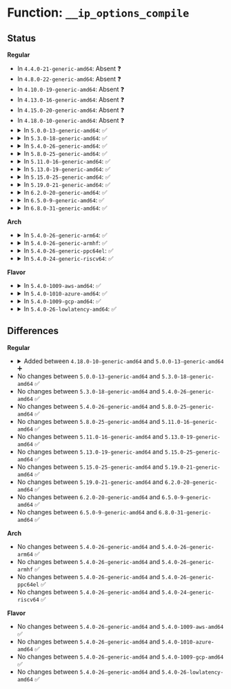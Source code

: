 # Function: <code>__ip_options_compile</code>

## Status
<b>Regular</b>
<ul>
<li>
In <code>4.4.0-21-generic-amd64</code>: Absent ❓
</li>
<li>
In <code>4.8.0-22-generic-amd64</code>: Absent ❓
</li>
<li>
In <code>4.10.0-19-generic-amd64</code>: Absent ❓
</li>
<li>
In <code>4.13.0-16-generic-amd64</code>: Absent ❓
</li>
<li>
In <code>4.15.0-20-generic-amd64</code>: Absent ❓
</li>
<li>
In <code>4.18.0-10-generic-amd64</code>: Absent ❓
</li>
<li>
<details>
<summary>In <code>5.0.0-13-generic-amd64</code>: ✅</summary>

```c
int __ip_options_compile(struct net * net, struct ip_options * opt, struct sk_buff * skb, __be32 * info)
```

```json
{
  "name": "__ip_options_compile",
  "collision_type": "Unique Global",
  "inline_type": "No",
  "funcs": [
    {
      "addr": 18446744071588381152,
      "name": "__ip_options_compile",
      "external": true,
      "loc": "net/ipv4/ip_options.c:254",
      "file": "net/ipv4/ip_options.c",
      "inline": "seen, unknown",
      "caller_inline": [],
      "caller_func": [
        "net/ipv4/ip_options.c:ip_options_compile",
        "net/ipv4/cipso_ipv4.c:cipso_v4_error"
      ]
    }
  ],
  "symbols": [
    {
      "addr": 18446744071588381152,
      "name": "__ip_options_compile",
      "section": ".text",
      "bind": "STB_GLOBAL",
      "size": 1713
    }
  ]
}
```
</details>
</li>
<li>
<details>
<summary>In <code>5.3.0-18-generic-amd64</code>: ✅</summary>

```c
int __ip_options_compile(struct net * net, struct ip_options * opt, struct sk_buff * skb, __be32 * info)
```

```json
{
  "name": "__ip_options_compile",
  "collision_type": "Unique Global",
  "inline_type": "No",
  "funcs": [
    {
      "addr": 18446744071588779664,
      "name": "__ip_options_compile",
      "external": true,
      "loc": "net/ipv4/ip_options.c:254",
      "file": "net/ipv4/ip_options.c",
      "inline": "seen, unknown",
      "caller_inline": [],
      "caller_func": [
        "net/ipv4/route.c:ipv4_link_failure",
        "net/ipv4/ip_options.c:ip_options_compile",
        "net/ipv4/cipso_ipv4.c:cipso_v4_error"
      ]
    }
  ],
  "symbols": [
    {
      "addr": 18446744071588779664,
      "name": "__ip_options_compile",
      "section": ".text",
      "bind": "STB_GLOBAL",
      "size": 1724
    }
  ]
}
```
</details>
</li>
<li>
<details>
<summary>In <code>5.4.0-26-generic-amd64</code>: ✅</summary>

```c
int __ip_options_compile(struct net * net, struct ip_options * opt, struct sk_buff * skb, __be32 * info)
```

```json
{
  "name": "__ip_options_compile",
  "collision_type": "Unique Global",
  "inline_type": "No",
  "funcs": [
    {
      "addr": 18446744071589003248,
      "name": "__ip_options_compile",
      "external": true,
      "loc": "net/ipv4/ip_options.c:254",
      "file": "net/ipv4/ip_options.c",
      "inline": "seen, unknown",
      "caller_inline": [],
      "caller_func": [
        "net/ipv4/route.c:ipv4_link_failure",
        "net/ipv4/ip_options.c:ip_options_compile",
        "net/ipv4/cipso_ipv4.c:cipso_v4_error"
      ]
    }
  ],
  "symbols": [
    {
      "addr": 18446744071589003248,
      "name": "__ip_options_compile",
      "section": ".text",
      "bind": "STB_GLOBAL",
      "size": 1724
    }
  ]
}
```
</details>
</li>
<li>
<details>
<summary>In <code>5.8.0-25-generic-amd64</code>: ✅</summary>

```c
int __ip_options_compile(struct net * net, struct ip_options * opt, struct sk_buff * skb, __be32 * info)
```

```json
{
  "name": "__ip_options_compile",
  "collision_type": "Unique Global",
  "inline_type": "No",
  "funcs": [
    {
      "addr": 18446744071589961440,
      "name": "__ip_options_compile",
      "external": true,
      "loc": "net/ipv4/ip_options.c:254",
      "file": "net/ipv4/ip_options.c",
      "inline": "seen, unknown",
      "caller_inline": [],
      "caller_func": [
        "net/ipv4/route.c:ipv4_send_dest_unreach",
        "net/ipv4/ip_options.c:ip_options_get",
        "net/ipv4/ip_options.c:ip_options_get_from_user",
        "net/ipv4/cipso_ipv4.c:cipso_v4_error"
      ]
    }
  ],
  "symbols": [
    {
      "addr": 18446744071589961440,
      "name": "__ip_options_compile",
      "section": ".text",
      "bind": "STB_GLOBAL",
      "size": 1739
    }
  ]
}
```
</details>
</li>
<li>
<details>
<summary>In <code>5.11.0-16-generic-amd64</code>: ✅</summary>

```c
int __ip_options_compile(struct net * net, struct ip_options * opt, struct sk_buff * skb, __be32 * info)
```

```json
{
  "name": "__ip_options_compile",
  "collision_type": "Unique Global",
  "inline_type": "No",
  "funcs": [
    {
      "addr": 18446744071590002240,
      "name": "__ip_options_compile",
      "external": true,
      "loc": "net/ipv4/ip_options.c:254",
      "file": "net/ipv4/ip_options.c",
      "inline": "seen, unknown",
      "caller_inline": [],
      "caller_func": [
        "net/ipv4/route.c:ipv4_send_dest_unreach",
        "net/ipv4/ip_options.c:ip_options_get",
        "net/ipv4/cipso_ipv4.c:cipso_v4_error"
      ]
    }
  ],
  "symbols": [
    {
      "addr": 18446744071590002240,
      "name": "__ip_options_compile",
      "section": ".text",
      "bind": "STB_GLOBAL",
      "size": 1739
    }
  ]
}
```
</details>
</li>
<li>
<details>
<summary>In <code>5.13.0-19-generic-amd64</code>: ✅</summary>

```c
int __ip_options_compile(struct net * net, struct ip_options * opt, struct sk_buff * skb, __be32 * info)
```

```json
{
  "name": "__ip_options_compile",
  "collision_type": "Unique Global",
  "inline_type": "No",
  "funcs": [
    {
      "addr": 18446744071589916448,
      "name": "__ip_options_compile",
      "external": true,
      "loc": "net/ipv4/ip_options.c:254",
      "file": "net/ipv4/ip_options.c",
      "inline": "seen, unknown",
      "caller_inline": [],
      "caller_func": [
        "net/ipv4/route.c:ipv4_send_dest_unreach",
        "net/ipv4/ip_options.c:ip_options_get",
        "net/ipv4/cipso_ipv4.c:cipso_v4_error"
      ]
    }
  ],
  "symbols": [
    {
      "addr": 18446744071589916448,
      "name": "__ip_options_compile",
      "section": ".text",
      "bind": "STB_GLOBAL",
      "size": 1731
    }
  ]
}
```
</details>
</li>
<li>
<details>
<summary>In <code>5.15.0-25-generic-amd64</code>: ✅</summary>

```c
int __ip_options_compile(struct net * net, struct ip_options * opt, struct sk_buff * skb, __be32 * info)
```

```json
{
  "name": "__ip_options_compile",
  "collision_type": "Unique Global",
  "inline_type": "No",
  "funcs": [
    {
      "addr": 18446744071590682976,
      "name": "__ip_options_compile",
      "external": true,
      "loc": "net/ipv4/ip_options.c:254",
      "file": "net/ipv4/ip_options.c",
      "inline": "seen, unknown",
      "caller_inline": [],
      "caller_func": [
        "net/ipv4/route.c:ipv4_send_dest_unreach",
        "net/ipv4/ip_options.c:ip_options_get",
        "net/ipv4/cipso_ipv4.c:cipso_v4_error"
      ]
    }
  ],
  "symbols": [
    {
      "addr": 18446744071590682976,
      "name": "__ip_options_compile",
      "section": ".text",
      "bind": "STB_GLOBAL",
      "size": 1731
    }
  ]
}
```
</details>
</li>
<li>
<details>
<summary>In <code>5.19.0-21-generic-amd64</code>: ✅</summary>

```c
int __ip_options_compile(struct net * net, struct ip_options * opt, struct sk_buff * skb, __be32 * info)
```

```json
{
  "name": "__ip_options_compile",
  "collision_type": "Unique Global",
  "inline_type": "No",
  "funcs": [
    {
      "addr": 18446744071592311152,
      "name": "__ip_options_compile",
      "external": true,
      "loc": "net/ipv4/ip_options.c:241",
      "file": "net/ipv4/ip_options.c",
      "inline": "seen, unknown",
      "caller_inline": [],
      "caller_func": [
        "net/ipv4/route.c:ipv4_send_dest_unreach",
        "net/ipv4/ip_options.c:ip_options_get",
        "net/ipv4/cipso_ipv4.c:cipso_v4_error"
      ]
    }
  ],
  "symbols": [
    {
      "addr": 18446744071592311152,
      "name": "__ip_options_compile",
      "section": ".text",
      "bind": "STB_GLOBAL",
      "size": 1743
    }
  ]
}
```
</details>
</li>
<li>
<details>
<summary>In <code>6.2.0-20-generic-amd64</code>: ✅</summary>

```c
int __ip_options_compile(struct net * net, struct ip_options * opt, struct sk_buff * skb, __be32 * info)
```

```json
{
  "name": "__ip_options_compile",
  "collision_type": "Unique Global",
  "inline_type": "No",
  "funcs": [
    {
      "addr": 18446744071594147840,
      "name": "__ip_options_compile",
      "external": true,
      "loc": "net/ipv4/ip_options.c:241",
      "file": "net/ipv4/ip_options.c",
      "inline": "seen, unknown",
      "caller_inline": [],
      "caller_func": [
        "net/ipv4/route.c:ipv4_send_dest_unreach",
        "net/ipv4/ip_options.c:ip_options_get",
        "net/ipv4/cipso_ipv4.c:cipso_v4_error"
      ]
    }
  ],
  "symbols": [
    {
      "addr": 18446744071594147840,
      "name": "__ip_options_compile",
      "section": ".text",
      "bind": "STB_GLOBAL",
      "size": 1743
    }
  ]
}
```
</details>
</li>
<li>
<details>
<summary>In <code>6.5.0-9-generic-amd64</code>: ✅</summary>

```c
int __ip_options_compile(struct net * net, struct ip_options * opt, struct sk_buff * skb, __be32 * info)
```

```json
{
  "name": "__ip_options_compile",
  "collision_type": "Unique Global",
  "inline_type": "No",
  "funcs": [
    {
      "addr": 18446744071594535024,
      "name": "__ip_options_compile",
      "external": true,
      "loc": "net/ipv4/ip_options.c:241",
      "file": "net/ipv4/ip_options.c",
      "inline": "seen, unknown",
      "caller_inline": [],
      "caller_func": [
        "net/ipv4/route.c:ipv4_send_dest_unreach",
        "net/ipv4/ip_options.c:ip_options_get",
        "net/ipv4/cipso_ipv4.c:cipso_v4_error"
      ]
    }
  ],
  "symbols": [
    {
      "addr": 18446744071594535024,
      "name": "__ip_options_compile",
      "section": ".text",
      "bind": "STB_GLOBAL",
      "size": 1707
    }
  ]
}
```
</details>
</li>
<li>
<details>
<summary>In <code>6.8.0-31-generic-amd64</code>: ✅</summary>

```c
int __ip_options_compile(struct net * net, struct ip_options * opt, struct sk_buff * skb, __be32 * info)
```

```json
{
  "name": "__ip_options_compile",
  "collision_type": "Unique Global",
  "inline_type": "No",
  "funcs": [
    {
      "addr": 18446744071595337728,
      "name": "__ip_options_compile",
      "external": true,
      "loc": "net/ipv4/ip_options.c:241",
      "file": "net/ipv4/ip_options.c",
      "inline": "seen, unknown",
      "caller_inline": [],
      "caller_func": [
        "net/ipv4/route.c:ipv4_send_dest_unreach",
        "net/ipv4/ip_options.c:ip_options_get",
        "net/ipv4/cipso_ipv4.c:cipso_v4_error"
      ]
    }
  ],
  "symbols": [
    {
      "addr": 18446744071595337728,
      "name": "__ip_options_compile",
      "section": ".text",
      "bind": "STB_GLOBAL",
      "size": 1707
    }
  ]
}
```
</details>
</li>
</ul>
<b>Arch</b>
<ul>
<li>
<details>
<summary>In <code>5.4.0-26-generic-arm64</code>: ✅</summary>

```c
int __ip_options_compile(struct net * net, struct ip_options * opt, struct sk_buff * skb, __be32 * info)
```

```json
{
  "name": "__ip_options_compile",
  "collision_type": "Unique Global",
  "inline_type": "No",
  "funcs": [
    {
      "addr": 18446603336502609624,
      "name": "__ip_options_compile",
      "external": true,
      "loc": "net/ipv4/ip_options.c:254",
      "file": "net/ipv4/ip_options.c",
      "inline": "seen, unknown",
      "caller_inline": [],
      "caller_func": [
        "net/ipv4/route.c:ipv4_link_failure",
        "net/ipv4/ip_options.c:ip_options_compile",
        "net/ipv4/cipso_ipv4.c:cipso_v4_error"
      ]
    }
  ],
  "symbols": [
    {
      "addr": 18446603336502609624,
      "name": "__ip_options_compile",
      "section": ".text",
      "bind": "STB_GLOBAL",
      "size": 1372
    }
  ]
}
```
</details>
</li>
<li>
<details>
<summary>In <code>5.4.0-26-generic-armhf</code>: ✅</summary>

```c
int __ip_options_compile(struct net * net, struct ip_options * opt, struct sk_buff * skb, __be32 * info)
```

```json
{
  "name": "__ip_options_compile",
  "collision_type": "Unique Global",
  "inline_type": "No",
  "funcs": [
    {
      "addr": 3235315708,
      "name": "__ip_options_compile",
      "external": true,
      "loc": "net/ipv4/ip_options.c:254",
      "file": "net/ipv4/ip_options.c",
      "inline": "seen, unknown",
      "caller_inline": [],
      "caller_func": [
        "net/ipv4/route.c:ipv4_link_failure",
        "net/ipv4/ip_options.c:ip_options_compile",
        "net/ipv4/cipso_ipv4.c:cipso_v4_error"
      ]
    }
  ],
  "symbols": [
    {
      "addr": 3235315708,
      "name": "__ip_options_compile",
      "section": ".text",
      "bind": "STB_GLOBAL",
      "size": 1608
    }
  ]
}
```
</details>
</li>
<li>
<details>
<summary>In <code>5.4.0-26-generic-ppc64el</code>: ✅</summary>

```c
int __ip_options_compile(struct net * net, struct ip_options * opt, struct sk_buff * skb, __be32 * info)
```

```json
{
  "name": "__ip_options_compile",
  "collision_type": "Unique Global",
  "inline_type": "No",
  "funcs": [
    {
      "addr": 13835058055296202480,
      "name": "__ip_options_compile",
      "external": true,
      "loc": "net/ipv4/ip_options.c:254",
      "file": "net/ipv4/ip_options.c",
      "inline": "seen, unknown",
      "caller_inline": [],
      "caller_func": [
        "net/ipv4/route.c:ipv4_link_failure",
        "net/ipv4/ip_options.c:ip_options_get_finish",
        "net/ipv4/cipso_ipv4.c:cipso_v4_error"
      ]
    }
  ],
  "symbols": [
    {
      "addr": 13835058055296202480,
      "name": "__ip_options_compile",
      "section": ".text",
      "bind": "STB_GLOBAL",
      "size": 1932
    }
  ]
}
```
</details>
</li>
<li>
<details>
<summary>In <code>5.4.0-24-generic-riscv64</code>: ✅</summary>

```c
int __ip_options_compile(struct net * net, struct ip_options * opt, struct sk_buff * skb, __be32 * info)
```

```json
{
  "name": "__ip_options_compile",
  "collision_type": "Unique Global",
  "inline_type": "No",
  "funcs": [
    {
      "addr": 18446743936278759738,
      "name": "__ip_options_compile",
      "external": true,
      "loc": "net/ipv4/ip_options.c:254",
      "file": "net/ipv4/ip_options.c",
      "inline": "seen, unknown",
      "caller_inline": [],
      "caller_func": [
        "net/ipv4/route.c:ipv4_link_failure",
        "net/ipv4/ip_options.c:ip_options_get_finish",
        "net/ipv4/cipso_ipv4.c:cipso_v4_error"
      ]
    }
  ],
  "symbols": [
    {
      "addr": 18446743936278759738,
      "name": "__ip_options_compile",
      "section": ".text",
      "bind": "STB_GLOBAL",
      "size": 1382
    }
  ]
}
```
</details>
</li>
</ul>
<b>Flavor</b>
<ul>
<li>
<details>
<summary>In <code>5.4.0-1009-aws-amd64</code>: ✅</summary>

```c
int __ip_options_compile(struct net * net, struct ip_options * opt, struct sk_buff * skb, __be32 * info)
```

```json
{
  "name": "__ip_options_compile",
  "collision_type": "Unique Global",
  "inline_type": "No",
  "funcs": [
    {
      "addr": 18446744071588609632,
      "name": "__ip_options_compile",
      "external": true,
      "loc": "net/ipv4/ip_options.c:254",
      "file": "net/ipv4/ip_options.c",
      "inline": "seen, unknown",
      "caller_inline": [],
      "caller_func": [
        "net/ipv4/route.c:ipv4_link_failure",
        "net/ipv4/ip_options.c:ip_options_compile",
        "net/ipv4/cipso_ipv4.c:cipso_v4_error"
      ]
    }
  ],
  "symbols": [
    {
      "addr": 18446744071588609632,
      "name": "__ip_options_compile",
      "section": ".text",
      "bind": "STB_GLOBAL",
      "size": 1724
    }
  ]
}
```
</details>
</li>
<li>
<details>
<summary>In <code>5.4.0-1010-azure-amd64</code>: ✅</summary>

```c
int __ip_options_compile(struct net * net, struct ip_options * opt, struct sk_buff * skb, __be32 * info)
```

```json
{
  "name": "__ip_options_compile",
  "collision_type": "Unique Global",
  "inline_type": "No",
  "funcs": [
    {
      "addr": 18446744071588321616,
      "name": "__ip_options_compile",
      "external": true,
      "loc": "net/ipv4/ip_options.c:254",
      "file": "net/ipv4/ip_options.c",
      "inline": "seen, unknown",
      "caller_inline": [],
      "caller_func": [
        "net/ipv4/route.c:ipv4_link_failure",
        "net/ipv4/ip_options.c:ip_options_compile",
        "net/ipv4/cipso_ipv4.c:cipso_v4_error"
      ]
    }
  ],
  "symbols": [
    {
      "addr": 18446744071588321616,
      "name": "__ip_options_compile",
      "section": ".text",
      "bind": "STB_GLOBAL",
      "size": 1724
    }
  ]
}
```
</details>
</li>
<li>
<details>
<summary>In <code>5.4.0-1009-gcp-amd64</code>: ✅</summary>

```c
int __ip_options_compile(struct net * net, struct ip_options * opt, struct sk_buff * skb, __be32 * info)
```

```json
{
  "name": "__ip_options_compile",
  "collision_type": "Unique Global",
  "inline_type": "No",
  "funcs": [
    {
      "addr": 18446744071589045808,
      "name": "__ip_options_compile",
      "external": true,
      "loc": "net/ipv4/ip_options.c:254",
      "file": "net/ipv4/ip_options.c",
      "inline": "seen, unknown",
      "caller_inline": [],
      "caller_func": [
        "net/ipv4/route.c:ipv4_link_failure",
        "net/ipv4/ip_options.c:ip_options_compile",
        "net/ipv4/cipso_ipv4.c:cipso_v4_error"
      ]
    }
  ],
  "symbols": [
    {
      "addr": 18446744071589045808,
      "name": "__ip_options_compile",
      "section": ".text",
      "bind": "STB_GLOBAL",
      "size": 1724
    }
  ]
}
```
</details>
</li>
<li>
<details>
<summary>In <code>5.4.0-26-lowlatency-amd64</code>: ✅</summary>

```c
int __ip_options_compile(struct net * net, struct ip_options * opt, struct sk_buff * skb, __be32 * info)
```

```json
{
  "name": "__ip_options_compile",
  "collision_type": "Unique Global",
  "inline_type": "No",
  "funcs": [
    {
      "addr": 18446744071589084976,
      "name": "__ip_options_compile",
      "external": true,
      "loc": "net/ipv4/ip_options.c:254",
      "file": "net/ipv4/ip_options.c",
      "inline": "seen, unknown",
      "caller_inline": [],
      "caller_func": [
        "net/ipv4/route.c:ipv4_link_failure",
        "net/ipv4/ip_options.c:ip_options_compile",
        "net/ipv4/cipso_ipv4.c:cipso_v4_error"
      ]
    }
  ],
  "symbols": [
    {
      "addr": 18446744071589084976,
      "name": "__ip_options_compile",
      "section": ".text",
      "bind": "STB_GLOBAL",
      "size": 1724
    }
  ]
}
```
</details>
</li>
</ul>

## Differences
<b>Regular</b>
<ul>
<li>
<details>
<summary>Added between <code>4.18.0-10-generic-amd64</code> and <code>5.0.0-13-generic-amd64</code> ➕</summary>

```c
int __ip_options_compile(struct net * net, struct ip_options * opt, struct sk_buff * skb, __be32 * info)
```
</details>
</li>
<li>
No changes between <code>5.0.0-13-generic-amd64</code> and <code>5.3.0-18-generic-amd64</code> ✅
</li>
<li>
No changes between <code>5.3.0-18-generic-amd64</code> and <code>5.4.0-26-generic-amd64</code> ✅
</li>
<li>
No changes between <code>5.4.0-26-generic-amd64</code> and <code>5.8.0-25-generic-amd64</code> ✅
</li>
<li>
No changes between <code>5.8.0-25-generic-amd64</code> and <code>5.11.0-16-generic-amd64</code> ✅
</li>
<li>
No changes between <code>5.11.0-16-generic-amd64</code> and <code>5.13.0-19-generic-amd64</code> ✅
</li>
<li>
No changes between <code>5.13.0-19-generic-amd64</code> and <code>5.15.0-25-generic-amd64</code> ✅
</li>
<li>
No changes between <code>5.15.0-25-generic-amd64</code> and <code>5.19.0-21-generic-amd64</code> ✅
</li>
<li>
No changes between <code>5.19.0-21-generic-amd64</code> and <code>6.2.0-20-generic-amd64</code> ✅
</li>
<li>
No changes between <code>6.2.0-20-generic-amd64</code> and <code>6.5.0-9-generic-amd64</code> ✅
</li>
<li>
No changes between <code>6.5.0-9-generic-amd64</code> and <code>6.8.0-31-generic-amd64</code> ✅
</li>
</ul>
<b>Arch</b>
<ul>
<li>
No changes between <code>5.4.0-26-generic-amd64</code> and <code>5.4.0-26-generic-arm64</code> ✅
</li>
<li>
No changes between <code>5.4.0-26-generic-amd64</code> and <code>5.4.0-26-generic-armhf</code> ✅
</li>
<li>
No changes between <code>5.4.0-26-generic-amd64</code> and <code>5.4.0-26-generic-ppc64el</code> ✅
</li>
<li>
No changes between <code>5.4.0-26-generic-amd64</code> and <code>5.4.0-24-generic-riscv64</code> ✅
</li>
</ul>
<b>Flavor</b>
<ul>
<li>
No changes between <code>5.4.0-26-generic-amd64</code> and <code>5.4.0-1009-aws-amd64</code> ✅
</li>
<li>
No changes between <code>5.4.0-26-generic-amd64</code> and <code>5.4.0-1010-azure-amd64</code> ✅
</li>
<li>
No changes between <code>5.4.0-26-generic-amd64</code> and <code>5.4.0-1009-gcp-amd64</code> ✅
</li>
<li>
No changes between <code>5.4.0-26-generic-amd64</code> and <code>5.4.0-26-lowlatency-amd64</code> ✅
</li>
</ul>
